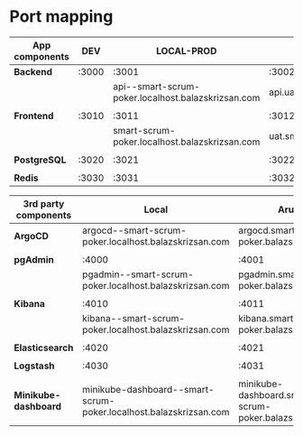 # Port mapping

| App components | DEV   | LOCAL-PROD                                         | UAT                         | PROD                    |
|----------------|-------|----------------------------------------------------|-----------------------------|-------------------------|
| **Backend**    | :3000 | :3001                                              | :3002                       | :3003                   |
|                |       | api--smart-scrum-poker.localhost.balazskrizsan.com | api.uat.smartscrumpoker.com | api.smartscrumpoker.com |
|                |
| **Frontend**   | :3010 | :3011                                              | :3012                       | :3013                   |
|                |       | smart-scrum-poker.localhost.balazskrizsan.com      | uat.smartscrumpoker.com     | api.smartscrumpoker.com |                                     
|                |
| **PostgreSQL** | :3020 | :3021                                              | :3022                       | :3023                   |
|                |
| **Redis**      | :3030 | :3031                                              | :3032                       | :3033                   |

| 3rd party components   | Local                                                             | Aruba                                                  |
|------------------------|-------------------------------------------------------------------|--------------------------------------------------------|
| **ArgoCD**             | argocd--smart-scrum-poker.localhost.balazskrizsan.com             | argocd.smart-scrum-poker.balazskrizsan.com             |
|                        |
| **pgAdmin**            | :4000                                                             | :4001                                                  |
|                        | pgadmin--smart-scrum-poker.localhost.balazskrizsan.com            | pgadmin.smart-scrum-poker.balazskrizsan.com            |
|                        |
| **Kibana**             | :4010                                                             | :4011                                                  |
|                        | kibana--smart-scrum-poker.localhost.balazskrizsan.com             | kibana.smart-scrum-poker.balazskrizsan.com             |
|                        |
| **Elasticsearch**      | :4020                                                             | :4021                                                  |
|                        |
| **Logstash**           | :4030                                                             | :4031                                                  |
|                        |
| **Minikube-dashboard** | minikube-dashboard--smart-scrum-poker.localhost.balazskrizsan.com | minikube-dashboard.smart-scrum-poker.balazskrizsan.com |
